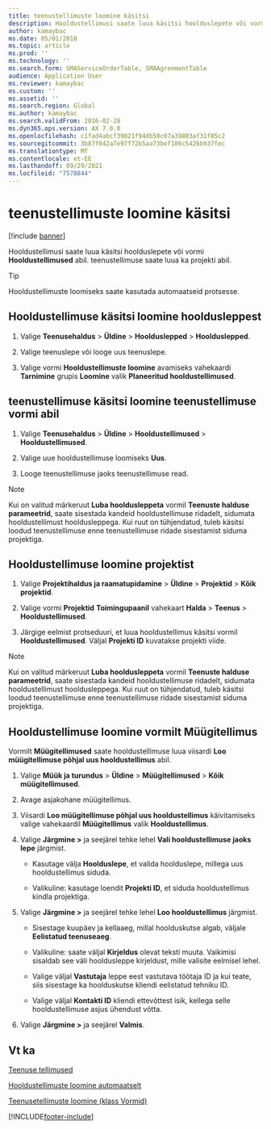 ```yaml
---
title: teenustellimuste loomine käsitsi
description: Hooldustellimusi saate luua käsitsi hoolduslepete või vormi **Hooldustellimused** abil.
author: kamaybac
ms.date: 05/01/2018
ms.topic: article
ms.prod: ''
ms.technology: ''
ms.search.form: SMAServiceOrderTable, SMAAgreementTable
audience: Application User
ms.reviewer: kamaybac
ms.custom: ''
ms.assetid: ''
ms.search.region: Global
ms.author: kamaybac
ms.search.validFrom: 2016-02-28
ms.dyn365.ops.version: AX 7.0.0
ms.openlocfilehash: c1fad4abcf39021f94db50c07a39803af31f85c2
ms.sourcegitcommit: 3b87f042a7e97f72b5aa73bef186c5426b937fec
ms.translationtype: MT
ms.contentlocale: et-EE
ms.lasthandoff: 09/29/2021
ms.locfileid: "7578844"
---
```

# <a name="create-service-orders-manually"></a>teenustellimuste loomine käsitsi    

[!include [banner](../includes/banner.md)]


Hooldustellimusi saate luua käsitsi hoolduslepete või vormi **Hooldustellimused** abil. teenustellimuse saate luua ka projekti abil.

> [!TIP]
> <P>Hooldustellimuste loomiseks saate kasutada automaatseid protsesse. 

## <a name="create-a-service-order-manually-from-a-service-agreement"></a>Hooldustellimuse käsitsi loomine hooldusleppest

1.  Valige **Teenusehaldus** \> **Üldine** \> **Hoolduslepped** \> **Hoolduslepped**.

2.  Valige teenuslepe või looge uus teenuslepe.

3.  Valige vormi **Hooldustellimuste loomine** avamiseks vahekaardi **Tarnimine** grupis **Loomine** valik **Planeeritud hooldustellimused**.

## <a name="create-a-service-order-manually-in-the-service-orders-form"></a>teenustellimuse käsitsi loomine teenustellimuse vormi abil

1.  Valige **Teenusehaldus** \> **Üldine** \> **Hooldustellimused** \> **Hooldustellimused**.

2.  Valige uue hooldustellimuse loomiseks **Uus**.

3.  Looge teenustellimuse jaoks teenustellimuse read.

> [!NOTE]
> <P>Kui on valitud märkeruut <STRONG>Luba hooldusleppeta</STRONG> vormil <STRONG>Teenuste halduse parameetrid</STRONG>, saate sisestada kandeid hooldustellimuse ridadelt, sidumata hooldustellimust hooldusleppega. Kui ruut on tühjendatud, tuleb käsitsi loodud teenustellimuse enne teenustellimuse ridade sisestamist siduma projektiga.</P>

## <a name="create-a-service-order-from-a-project"></a>Hooldustellimuse loomine projektist

1.  Valige **Projektihaldus ja raamatupidamine** \> **Üldine** \> **Projektid** \> **Kõik projektid**.

2.  Valige vormi **Projektid** **Toimingupaanil** vahekaart **Halda** \> **Teenus** \> **Hooldustellimused**.

3.  Järgige eelmist protseduuri, et luua hooldustellimus käsitsi vormil **Hooldustellimused**. Väljal **Projekti ID** kuvatakse projekti viide.

> [!NOTE]
> <P>Kui on valitud märkeruut <STRONG>Luba hooldusleppeta</STRONG> vormil <STRONG>Teenuste halduse parameetrid</STRONG>, saate sisestada kandeid hooldustellimuse ridadelt, sidumata hooldustellimust hooldusleppega. Kui ruut on tühjendatud, tuleb käsitsi loodud teenustellimuse enne teenustellimuse ridade sisestamist siduma projektiga.</P>

## <a name="create-a-service-order-from-the-sales-order-form"></a>Hooldustellimuse loomine vormilt Müügitellimus

Vormilt **Müügitellimused** saate hooldustellimuse luua viisardi **Loo müügitellimuse põhjal uus hooldustellimus** abil.

1.  Valige **Müük ja turundus** \> **Üldine** \> **Müügitellimused** \> **Kõik müügitellimused**.

2.  Avage asjakohane müügitellimus.

3.  Viisardi **Loo müügitellimuse põhjal uus hooldustellimus** käivitamiseks valige vahekaardil **Müügitellimus** valik **Hooldustellimus**.

4.  Valige **Järgmine \>** ja seejärel tehke lehel **Vali hooldustellimuse jaoks lepe** järgmist.
    
      - Kasutage välja **Hoolduslepe**, et valida hoolduslepe, millega uus hooldustellimus siduda.
    
      - Valikuline: kasutage loendit **Projekti ID**, et siduda hooldustellimus kindla projektiga.

5.  Valige **Järgmine \>** ja seejärel tehke lehel **Loo hooldustellimus** järgmist.
    
      - Sisestage kuupäev ja kellaaeg, millal hoolduskutse algab, väljale **Eelistatud teenuseaeg**.
    
      - Valikuline: saate väljal **Kirjeldus** olevat teksti muuta. Vaikimisi sisaldab see väli hooldusleppe kirjeldust, mille valisite eelmisel lehel.
    
      - Valige väljal **Vastutaja** leppe eest vastutava töötaja ID ja kui teate, siis sisestage ka hoolduskutse kliendi eelistatud tehniku ID.
    
      - Valige väljal **Kontakti ID** kliendi ettevõttest isik, kellega selle hooldustellimuse asjus ühendust võtta.

6.  Valige **Järgmine \>** ja seejärel **Valmis**.


## <a name="see-also"></a>Vt ka

[Teenuse tellimused](service-orders.md)

[Hooldustellimuste loomine automaatselt](create-service-orders-automatically.md)

[Teenusetellimuste loomine (klass Vormid)](https://technet.microsoft.com/library/aa553901\(v=ax.60\)) 



[!INCLUDE[footer-include](../../includes/footer-banner.md)]